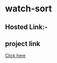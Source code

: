 # watch-sort

## Hosted Link:-

## project link

[Click here](https://stackblitz.com/edit/dom-project-chaiaurcode?file=index.html)
